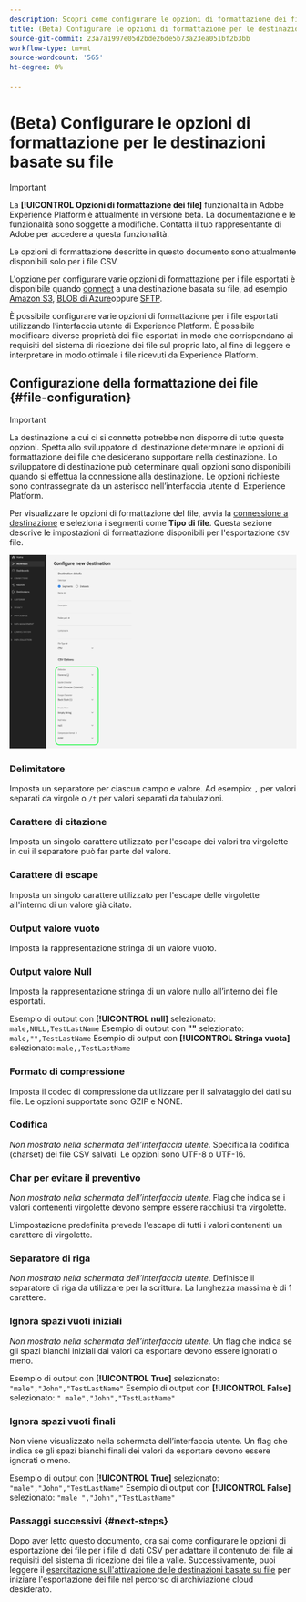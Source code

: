 ```yaml
---
description: Scopri come configurare le opzioni di formattazione dei file quando si attivano i dati nelle destinazioni basate su file
title: (Beta) Configurare le opzioni di formattazione per le destinazioni basate su file
source-git-commit: 23a7a1997e05d2bde26de5b73a23ea051bf2b3bb
workflow-type: tm+mt
source-wordcount: '565'
ht-degree: 0%

---
```


# (Beta) Configurare le opzioni di formattazione per le destinazioni basate su file

>[!IMPORTANT]
>
>La **[!UICONTROL Opzioni di formattazione dei file]** funzionalità in Adobe Experience Platform è attualmente in versione beta. La documentazione e le funzionalità sono soggette a modifiche.
>Contatta il tuo rappresentante di Adobe per accedere a questa funzionalità.
> 
>Le opzioni di formattazione descritte in questo documento sono attualmente disponibili solo per i file CSV.

L&#39;opzione per configurare varie opzioni di formattazione per i file esportati è disponibile quando [connect](/help/destinations/ui/connect-destination.md) a una destinazione basata su file, ad esempio [Amazon S3](/help/destinations/catalog/cloud-storage/amazon-s3.md#connect), [BLOB di Azure](/help/destinations/catalog/cloud-storage/azure-blob.md#connect)oppure [SFTP](/help/destinations/catalog/cloud-storage/sftp.md#connect).

È possibile configurare varie opzioni di formattazione per i file esportati utilizzando l’interfaccia utente di Experience Platform. È possibile modificare diverse proprietà dei file esportati in modo che corrispondano ai requisiti del sistema di ricezione dei file sul proprio lato, al fine di leggere e interpretare in modo ottimale i file ricevuti da Experience Platform.

<!--
* To configure file formatting options for exported files by using the Experience Platform UI, read this document.
* To configure file formatting options for exported files by using the Experience Platform Flow Service API, read [Flow Service API - Destinations](https://developer.adobe.com/experience-platform-apis/references/destinations/).
-->

## Configurazione della formattazione dei file {#file-configuration}

>[!IMPORTANT]
>
>La destinazione a cui ci si connette potrebbe non disporre di tutte queste opzioni. Spetta allo sviluppatore di destinazione determinare le opzioni di formattazione dei file che desiderano supportare nella destinazione. Lo sviluppatore di destinazione può determinare quali opzioni sono disponibili quando si effettua la connessione alla destinazione. Le opzioni richieste sono contrassegnate da un asterisco nell’interfaccia utente di Experience Platform.

Per visualizzare le opzioni di formattazione del file, avvia la [connessione a destinazione](/help/destinations/ui/connect-destination.md) e seleziona i segmenti come **Tipo di file**. Questa sezione descrive le impostazioni di formattazione disponibili per l&#39;esportazione `CSV` file.

![Immagine che mostra alcune delle opzioni di formattazione disponibili.](/help/destinations/assets/ui/batch-destinations-file-formatting-options/file-formatting-options.png)

### Delimitatore

Imposta un separatore per ciascun campo e valore. Ad esempio: `,` per valori separati da virgole o `/t` per valori separati da tabulazioni.

### Carattere di citazione

Imposta un singolo carattere utilizzato per l&#39;escape dei valori tra virgolette in cui il separatore può far parte del valore.

### Carattere di escape

Imposta un singolo carattere utilizzato per l&#39;escape delle virgolette all&#39;interno di un valore già citato.

### Output valore vuoto

Imposta la rappresentazione stringa di un valore vuoto.

### Output valore Null

Imposta la rappresentazione stringa di un valore nullo all’interno dei file esportati.

Esempio di output con **[!UICONTROL null]** selezionato: `male,NULL,TestLastName`
Esempio di output con **&quot;&quot;** selezionato: `male,"",TestLastName`
Esempio di output con **[!UICONTROL Stringa vuota]** selezionato: `male,,TestLastName`

### Formato di compressione

Imposta il codec di compressione da utilizzare per il salvataggio dei dati su file. Le opzioni supportate sono GZIP e NONE.

### Codifica

*Non mostrato nella schermata dell’interfaccia utente*. Specifica la codifica (charset) dei file CSV salvati. Le opzioni sono UTF-8 o UTF-16.

### Char per evitare il preventivo

*Non mostrato nella schermata dell’interfaccia utente*. Flag che indica se i valori contenenti virgolette devono sempre essere racchiusi tra virgolette.

L&#39;impostazione predefinita prevede l&#39;escape di tutti i valori contenenti un carattere di virgolette.

### Separatore di riga

*Non mostrato nella schermata dell’interfaccia utente*. Definisce il separatore di riga da utilizzare per la scrittura. La lunghezza massima è di 1 carattere.

### Ignora spazi vuoti iniziali

*Non mostrato nella schermata dell’interfaccia utente*. Un flag che indica se gli spazi bianchi iniziali dai valori da esportare devono essere ignorati o meno.

Esempio di output con **[!UICONTROL True]** selezionato: `"male","John","TestLastName"`
Esempio di output con **[!UICONTROL False]** selezionato: `" male","John","TestLastName"`

### Ignora spazi vuoti finali

Non viene visualizzato nella schermata dell’interfaccia utente. Un flag che indica se gli spazi bianchi finali dei valori da esportare devono essere ignorati o meno.

Esempio di output con **[!UICONTROL True]** selezionato: `"male","John","TestLastName"`
Esempio di output con **[!UICONTROL False]** selezionato: `"male ","John","TestLastName"`

### Passaggi successivi {#next-steps}

Dopo aver letto questo documento, ora sai come configurare le opzioni di esportazione dei file per i file di dati CSV per adattare il contenuto dei file ai requisiti del sistema di ricezione dei file a valle. Successivamente, puoi leggere il [esercitazione sull&#39;attivazione delle destinazioni basate su file](/help/destinations/ui/activate-batch-profile-destinations.md) per iniziare l&#39;esportazione dei file nel percorso di archiviazione cloud desiderato.
